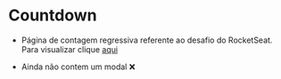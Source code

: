 <h1>Countdown</h1>

- Página de contagem regressiva referente ao desafio do RocketSeat. Para visualizar clique <a href="https://and-phillips.github.io/desafio-countdown/">aqui</a>

- Ainda não contem um modal ❌
